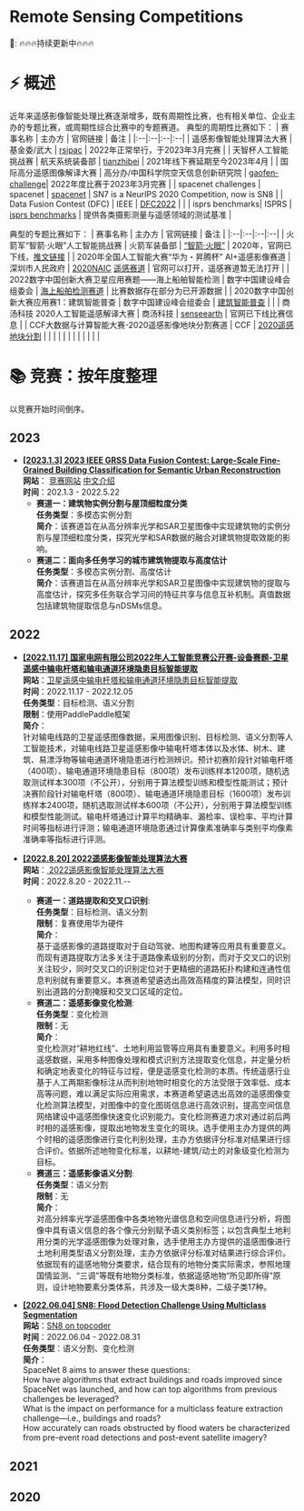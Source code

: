 # Remote Sensing Competitions

📣:
🔥🔥🔥持续更新中🔥🔥🔥

# ⚡ 概述
近年来遥感影像智能处理比赛逐渐增多，既有周期性比赛，也有相关单位、企业主办的专题比赛，或周期性综合比赛中的专题赛道。
典型的周期性比赛如下：
| 赛事名称 | 主办方 | 官网链接 | 备注 |
|:--|:--|:--|:--|
| 遥感影像智能处理算法大赛 | 基金委/武大 | [rsipac](http://rsipac.whu.edu.cn/) | 2022年正常举行，于2023年3月完赛 |
| 天智杯人工智能挑战赛 | 航天系统装备部 | [tianzhibei](https://www.tianzhibei.org.cn/) | 2021年线下赛延期至今2023年4月 |
| 国际高分遥感图像解译大赛 | 高分办/中国科学院空天信息创新研究院 | [gaofen-challenge](https://www.gaofen-challenge.com/challenge)| 2022年度比赛于2023年3月完赛 |
| spacenet challenges | spacenet | [spacenet](https://spacenet.ai/challenges/) | SN7 is a NeurIPS 2020 Competition, now is SN8 |
| Data Fusion Contest (DFC) | IEEE | [DFC2022](https://76.223.36.25/competitions/data-fusion-contest-2022-dfc2022) |  |
| isprs benchmarks| ISPRS | [isprs benchmarks](https://www.isprs.org/education/benchmarks.aspx) | 提供各类摄影测量与遥感领域的测试基准 |

典型的专题比赛如下：
| 赛事名称 | 主办方 | 官网链接 | 备注 |
|:--|:--|:--|:--|
| 火箭军“智箭·火眼”人工智能挑战赛 | 火箭军装备部 | [“智箭·火眼”](https://www.yuanwangfangwugfw.com/hjjtzs) | 2020年，官网已下线，[推文链接](https://mp.weixin.qq.com/s/PTkPW0i8q05h0LUo1cp0Qg) |
| 2020年全国人工智能大赛“华为・昇腾杯” AI+遥感影像赛道 | 深圳市人民政府 | [2020NAIC](https://naic.pcl.ac.cn/landingpage/2020/index.html) [遥感赛道](https://naic.pcl.ac.cn/contest/6/track/24) | 官网可以打开，遥感赛道暂无法打开 |
| 2022数字中国创新大赛卫星应用赛题——海上船舶智能检测 | 数字中国建设峰会组委会 | [海上船舶检测赛道](https://www.dcic-china.com/competitions/10022) | 比赛数据存在部分为已开源数据 |
| 2020数字中国创新大赛应用赛1：建筑智能普查 | 数字中国建设峰会组委会 | [建筑智能普查](https://tianchi.aliyun.com/competition/entrance/231767/introduction) |  |
| 商汤科技 2020人工智能遥感解译大赛 | 商汤科技 | [senseearth](https://rs.sensetime.com/) | 官网已下线比赛信息 |
| CCF大数据与计算智能大赛-2020遥感影像地块分割赛道 | CCF | [2020遥感地块分割](https://www.datafountain.cn/competitions/475) |  |
|  |  |  |  |
|  |  |  |  |

# 📚 竞赛：按年度整理
以竞赛开始时间倒序。

## 2023
- **[[2023.1.3] 2023 IEEE GRSS Data Fusion Contest: Large-Scale Fine-Grained Building Classification for Semantic Urban Reconstruction](https://www.grss-ieee.org/technical-committees/image-analysis-and-data-fusion/?tab=data-fusion-contest)**<br>
**网站**： [竞赛网站](https://www.grss-ieee.org/technical-committees/image-analysis-and-data-fusion/?tab=data-fusion-contest) [中文介绍](https://mp.weixin.qq.com/s/2x3KaAhMS4okILMQ9-rJAg)<br>
**时间**：202.1.3 - 2022.5.22<br>
  - **赛道一：建筑物实例分割与屋顶细粒度分类**<br>
  **任务类型**：多模态实例分割<br>
  **简介**：该赛道旨在从高分辨率光学和SAR卫星图像中实现建筑物的实例分割与屋顶细粒度分类，探究光学和SAR数据的融合对建筑物提取效能的影响。<br>
   - **赛道二：面向多任务学习的城市建筑物提取与高度估计**<br>
  **任务类型**：多模态实例分割、高度估计<br>
  **简介**：该赛道旨在从高分辨率光学和SAR卫星图像中实现建筑物的提取与高度估计，探究多任务联合学习间的特征共享与信息互补机制。真值数据包括建筑物提取信息与nDSMs信息。<br>
  
## 2022
- **[[2022.11.17] 国家电网有限公司2022年人工智能竞赛公开赛-设备赛题-卫星遥感中输电杆塔和输电通道环境隐患目标智能提取](https://aistudio.baidu.com/aistudio/competition/detail/616/0/task-definition)**<br>
**网站**：[卫星遥感中输电杆塔和输电通道环境隐患目标智能提取](https://aistudio.baidu.com/aistudio/competition/detail/616/0/task-definition)<br>
**时间**：2022.11.17 - 2022.12.05<br>
**任务类型**：目标检测、语义分割<br>
**限制**：使用PaddlePaddle框架<br>
**简介**：<br>
针对输电线路的卫星遥感图像数据，采用图像识别、目标检测、语义分割等人工智能技术，对输电线路卫星遥感影像中输电杆塔本体以及水体、树木、建筑、易漂浮物等输电通道环境隐患进行检测辨识。预计初赛阶段针对输电杆塔（400项）、输电通道环境隐患目标（800项）发布训练样本1200项，随机选取测试样本300项（不公开），分别用于算法模型训练和模型性能测试；预计决赛阶段针对输电杆塔（800项）、输电通道环境隐患目标（1600项）发布训练样本2400项，随机选取测试样本600项（不公开），分别用于算法模型训练和模型性能测试。输电杆塔通过计算平均精确率、漏检率、误检率、平均计算时间等指标进行评测；输电通道环境隐患通过计算像素准确率与类别平均像素准确率等指标进行评测。<br>

- **[[2022.8.20] 2022遥感影像智能处理算法大赛](http://rsipac.whu.edu.cn/)**<br>
**网站**：[ 2022遥感影像智能处理算法大赛](http://rsipac.whu.edu.cn/)<br>
**时间**：2022.8.20 - 2022.11.--<br>
  - **赛道一：道路提取和交叉口识别**:<br>
  **任务类型**：目标检测、语义分割<br>
  **限制**：复赛使用华为硬件<br>
  **简介**：<br>
  基于遥感影像的道路提取对于自动驾驶、地图构建等应用具有重要意义。而现有道路提取方法多关注于道路像素级别的分割，而对于交叉口的识别关注较少，同时交叉口的识别定位对于更精细的道路拓扑构建和连通性信息判别就有重要意义。本赛道希望遴选出高效高精度的算法模型，同时识别出道路的分割掩膜和交叉口区域的定位。<br>
  - **赛道二：遥感影像变化检测**:<br>
  **任务类型**：变化检测<br>
  **限制**：无<br>
  **简介**：<br>
  变化检测对“耕地红线”、土地利用监管等应用具有重要意义。利用多时相遥感数据，采用多种图像处理和模式识别方法提取变化信息，并定量分析和确定地表变化的特征与过程，便是遥感变化检测的本质。传统遥感行业基于人工两期影像标注从而判别地物时相变化的方法受限于效率低、成本高等问题，难以满足实际应用需求，本赛道希望遴选出高效的遥感图像变化检测算法模型，对图像中的变化图斑信息进行高效识别，提高空间信息网络建设中遥感图像快速变化识别能力。变化检测赛道力求对通过前后两时相的遥感影像，提取出地物发生变化的斑块。选手使用主办方提供的两个时相的遥感图像进行变化判别处理，主办方依据评分标准对结果进行综合评价。依据所述地物变化标准，以耕地-建筑/动土的对象级变化检测为目标。<br>
  - **赛道三：遥感影像语义分割**:<br>
  **任务类型**：语义分割<br>
  **限制**：无<br>
  **简介**：<br>
  对高分辨率光学遥感图像中各类地物光谱信息和空间信息进行分析，将图像中具有语义信息的各个像元分别赋予语义类别标签；以包含典型土地利用分类的光学遥感图像为处理对象，选手使用主办方提供的遥感图像进行土地利用类型语义分割处理，主办方依据评分标准对结果进行综合评价。依据现有的遥感地物分类要求，结合现有的地物分类实际需求，参照地理国情监测、“三调”等既有地物分类标准，依据遥感地物“所见即所得”原则，设计地物要素分类体系，共涉及一级大类8种，二级子类17种。<br>

- **[[2022.06.04] SN8: Flood Detection Challenge Using Multiclass Segmentation](https://spacenet.ai/sn8-challenge/)**<br>
**网站**：[SN8 on topcoder](https://www.topcoder.com/challenges/a6c49990-e4a9-4e90-a731-4cc6502e6beb)<br>
**时间**：2022.06.04 - 2022.08.31<br>
**任务类型**：语义分割、变化检测<br>
**简介**：<br>
SpaceNet 8 aims to answer these questions:<br>
How have algorithms that extract buildings and roads improved since SpaceNet was launched, and how can top algorithms from previous challenges be leveraged? <br>
What is the impact on performance for a multiclass feature extraction challenge—i.e., buildings and roads? <br>
How accurately can roads obstructed by flood waters be characterized from pre-event road detections and post-event satellite imagery? <br>

## 2021

## 2020
